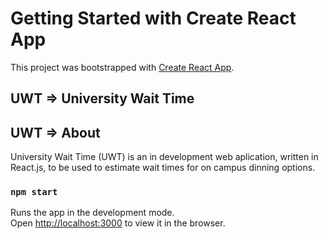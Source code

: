 # Getting Started with Create React App

This project was bootstrapped with [Create React App](https://github.com/facebook/create-react-app).

## UWT => University Wait Time

## UWT => About

University Wait Time (UWT) is an in development web aplication, written in React.js, to be used to estimate wait times for on campus dinning options.


### `npm start`

Runs the app in the development mode.\
Open [http://localhost:3000](http://localhost:3000) to view it in the browser.


